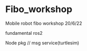 # Fibo_workshop
Mobile robot fibo workshop 20/6/22

  fundamental ros2

  Node pkg // msg service(turtlesim)
